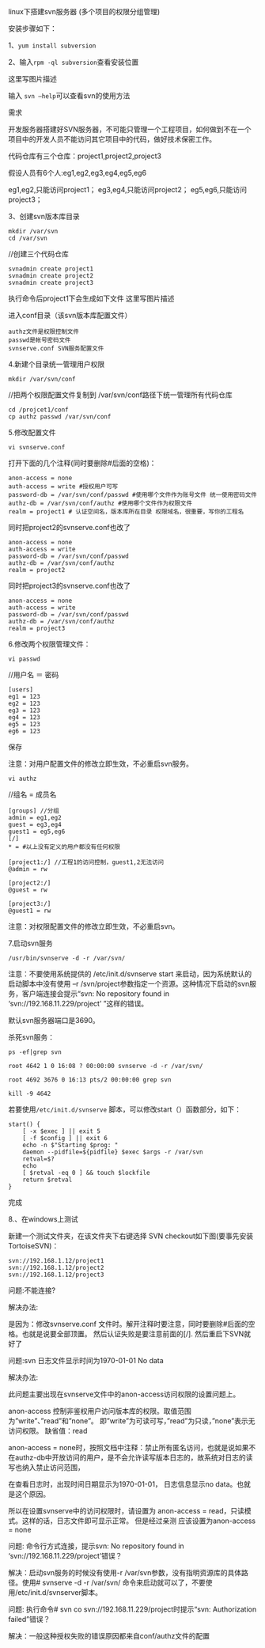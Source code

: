 
linux下搭建svn服务器 (多个项目的权限分组管理)

安装步骤如下：

1、`yum install subversion`

2、输入`rpm -ql subversion`查看安装位置

这里写图片描述 

输入 `svn –help`可以查看svn的使用方法 

需求

开发服务器搭建好SVN服务器，不可能只管理一个工程项目，如何做到不在一个项目中的开发人员不能访问其它项目中的代码，做好技术保密工作。 

代码仓库有三个仓库：project1,project2,project3 

假设人员有6个人:eg1,eg2,eg3,eg4,eg5,eg6 

eg1,eg2,只能访问project1； 
eg3,eg4,只能访问project2； 
eg5,eg6,只能访问project3；

3、创建svn版本库目录

    mkdir /var/svn 
    cd /var/svn 

//创建三个代码仓库 

    svnadmin create project1 
    svnadmin create project2 
    svnadmin create project3

执行命令后project1下会生成如下文件 
这里写图片描述

进入conf目录（该svn版本库配置文件） 

    authz文件是权限控制文件 
    passwd是帐号密码文件 
    svnserve.conf SVN服务配置文件

4.新建个目录统一管理用户权限

    mkdir /var/svn/conf 

//把两个权限配置文件复制到 /var/svn/conf路径下统一管理所有代码仓库 

    cd /projcet1/conf 
    cp authz passwd /var/svn/conf

5.修改配置文件

    vi svnserve.conf 

打开下面的几个注释(同时要删除#后面的空格)： 

    anon-access = none 
    auth-access = write #授权用户可写 
    password-db = /var/svn/conf/passwd #使用哪个文件作为账号文件 统一使用密码文件 
    authz-db = /var/svn/conf/authz #使用哪个文件作为权限文件 
    realm = project1 # 认证空间名，版本库所在目录 权限域名，很重要，写你的工程名

同时把project2的svnserve.conf也改了 

    anon-access = none 
    auth-access = write 
    password-db = /var/svn/conf/passwd 
    authz-db = /var/svn/conf/authz 
    realm = project2

同时把project3的svnserve.conf也改了 

    anon-access = none 
    auth-access = write 
    password-db = /var/svn/conf/passwd 
    authz-db = /var/svn/conf/authz 
    realm = project3

6.修改两个权限管理文件：

    vi passwd 

//用户名 ＝ 密码 

    [users] 
    eg1 = 123 
    eg2 = 123 
    eg3 = 123 
    eg4 = 123 
    eg5 = 123 
    eg6 = 123 

保存

注意：对用户配置文件的修改立即生效，不必重启svn服务。

    vi authz 

//组名 = 成员名

    [groups] //分组 
    admin = eg1,eg2 
    guest = eg3,eg4 
    guest1 = eg5,eg6 
    [/] 
    * = #以上没有定义的用户都没有任何权限

    [project1:/] //工程1的访问控制，guest1,2无法访问 
    @admin = rw
    
    [project2:/] 
    @guest = rw
    
    [project3:/] 
    @guest1 = rw

注意：对权限配置文件的修改立即生效，不必重启svn。

7.启动svn服务

    /usr/bin/svnserve -d -r /var/svn/

注意：不要使用系统提供的 /etc/init.d/svnserve start 来启动，因为系统默认的启动脚本中没有使用 –r /svn/project参数指定一个资源。这种情况下启动的svn服务，客户端连接会提示“svn: No repository found in ‘svn://192.168.11.229/project’ ”这样的错误。

默认svn服务器端口是3690。

杀死svn服务：

    ps -ef|grep svn
    
    root 4642 1 0 16:08 ? 00:00:00 svnserve -d -r /var/svn/
    
    root 4692 3676 0 16:13 pts/2 00:00:00 grep svn
    
    kill -9 4642

若要使用`/etc/init.d/svnserve` 脚本，可以修改start（）函数部分，如下：

```
start() {
    [ -x $exec ] || exit 5
    [ -f $config ] || exit 6
    echo -n $"Starting $prog: "
    daemon --pidfile=${pidfile} $exec $args -r /var/svn
    retval=$?
    echo
    [ $retval -eq 0 ] && touch $lockfile
    return $retval
}
```
 
完成

8.、在windows上测试

新建一个测试文件夹，在该文件夹下右键选择 SVN checkout如下图(要事先安装TortoiseSVN)： 

    svn://192.168.1.12/project1 
    svn://192.168.1.12/project2 
    svn://192.168.1.12/project3

问题:不能连接? 

解决办法: 

是因为：修改svnserve.conf 文件时。解开注释时要注意，同时要删除#后面的空格。也就是说要全部顶置。 
然后认证失败是要注意前面的[/]. 然后重启下SVN就好了

问题:svn 日志文件显示时间为1970-01-01 No data 

解决办法: 

此问题主要出现在svnserve文件中的anon-access访问权限的设置问题上。

anon-access 
控制非鉴权用户访问版本库的权限。取值范围为”write”、”read”和”none”。 
即”write”为可读可写，”read”为只读，”none”表示无访问权限。 
缺省值：read

anon-access = none时，按照文档中注释：禁止所有匿名访问，也就是说如果不在authz-db中开放访问的用户，是不会允许读写版本日志的，故系统对日志的读写也纳入禁止访问范围， 

在查看日志时，出现时间日期显示为1970-01-01， 日志信息显示no data。也就是这个原因。 

所以在设置svnserve中的访问权限时，请设置为 anon-access = read，只读模式。这样的话，日志文件即可显示正常。 
但是经过亲测 应该设置为anon-access = none

问题: 命令行方式连接，提示svn: No repository found in ‘svn://192.168.11.229/project’错误？

解决：启动svn服务的时候没有使用-r /var/svn参数，没有指明资源库的具体路径。使用# svnserve -d -r /var/svn/ 命令来启动就可以了，不要使用/etc/init.d/svnserver脚本。

问题: 执行命令# svn co svn://192.168.11.229/project时提示“svn: Authorization failed”错误？

解决：一般这种授权失败的错误原因都来自conf/authz文件的配置